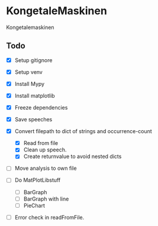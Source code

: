 # KongetaleMaskinen
Kongetalemaskinen

## Todo
- [x] Setup gitignore
- [x] Setup venv
- [x] Install Mypy
- [x] Install matplotlib
- [x] Freeze dependencies
- [x] Save speeches

- [x] Convert filepath to dict of strings and occurrence-count
    - [x] Read from file
    - [x] Clean up speech.
    - [x] Create returnvalue to avoid nested dicts

- [ ] Move analysis to own file

- [ ] Do MatPlotLibstuff
    - [ ] BarGraph
    - [ ] BarGraph with line
    - [ ] PieChart

- [ ] Error check in readFromFile.